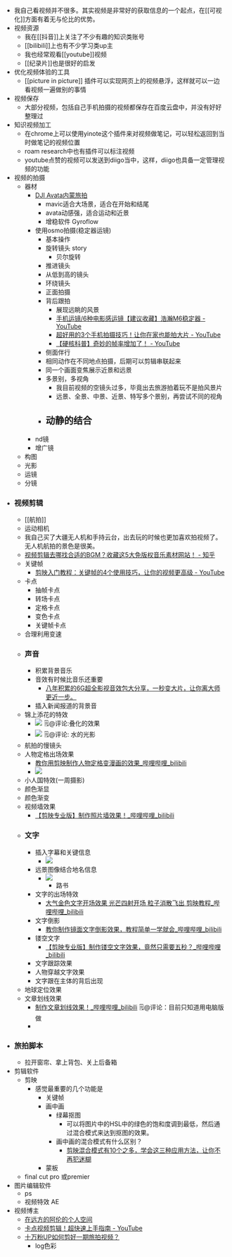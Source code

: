 - 我自己看视频并不很多。其实视频是非常好的获取信息的一个起点，在[[可视化]]方面有着无与伦比的优势。
- 视频资源
    - 我在[[抖音]]上关注了不少有趣的知识类账号
    - [[bilibili]]上也有不少学习类up主
    - 我也经常观看[[youtube]]视频
    - [[纪录片]]也是很好的启发
- 优化视频体验的工具
    - [[picture in picture]] 插件可以实现网页上的视频悬浮，这样就可以一边看视频一遍做别的事情
- 视频保存
    - 大部分视频，包括自己手机拍摄的视频都保存在百度云盘中，并没有好好整理过
- 知识视频加工
    - 在chrome上可以使用yinote这个插件来对视频做笔记，可以轻松返回到当时做笔记的视频位置
    - roam research中也有插件可以标注视频
    - youtube点赞的视频可以发送到diigo当中，这样，diigo也具备一定管理视频的功能
- 视频的拍摄
    - 器材
        - [DJI Avata内蒙旅拍](https://www.bilibili.com/video/BV1sd4y1z7tL/?spm_id_from=333.999.0.0&vd_source=3d8ccab137cc879b5f9cbc14d68843ab)
            - mavic适合大场景，适合在开始和结尾
            - avata动感强，适合运动和近景
            - 增稳软件 Gyroflow
        - 使用osmo拍摄(稳定器运镜)
            - 基本操作
            - 旋转镜头  story
                - 贝尔旋转
            - 推进镜头
            - 从低到高的镜头
            - 环绕镜头
            - 正面拍摄
            - 背后跟拍
                - 展现远眺的风景
                - [手机运镜/6种电影感运镜【建议收藏】浩瀚M6稳定器 - YouTube](https://www.youtube.com/watch?v=u9UcNgZpETo)
                - [超好用的3个手机拍摄技巧！让你在家也能拍大片 - YouTube](https://www.youtube.com/watch?v=hqUpX5jAOcU)
                - [【硬核科普】奇妙的帧率增加了！ - YouTube](https://www.youtube.com/watch?v=-5c0o2H-k7A)
            - 侧面伴行
            - 相同动作在不同地点拍摄，后期可以剪辑串联起来
            - 同一个画面变焦展示近景和远景
            - 多景别，多视角
                - 我目前视频的空镜头过多，毕竟出去旅游拍着玩不是拍风景片
                - 远景、全景、中景、近景、特写多个景别，再尝试不同的视角
            - 动静的结合
                - 
        - nd镜
        - 增广镜
    - 构图
    - 光影
    - 运镜
    - 分镜
- ### 视频剪辑
    - [[航拍]]
    - 运动相机
    - 我自己买了大疆无人机和手持云台，出去玩的时候也更加喜欢拍视频了。无人机航拍的景色是很美。
    - [视频剪辑去哪找合适的BGM？收藏这5大免版权音乐素材网站！ - 知乎](https://zhuanlan.zhihu.com/p/36736940)
    - 关键帧
        - [剪映入门教程：关键帧的4个使用技巧，让你的视频更高级 - YouTube](https://www.youtube.com/watch?v=Dtx2h9ALyR8)
    - 卡点
        - 抽帧卡点
        - 转场卡点
        - 定格卡点
        - 变色卡点
        - 关键帧卡点
    - 合理利用变速
    - ### 声音
        - 积累背景音乐
        - 音效有时候比音乐还重要
            - [八年积累的6G超全影视音效包大分享，一秒变大片，让你离大师更近一步。 ](https://www.bilibili.com/video/BV1n24y1K7T1/?spm_id_from=333.1007.tianma.4-1-11.click&vd_source=3d8ccab137cc879b5f9cbc14d68843ab)
        - 插入新闻报道的背景音
    - 锦上添花的特效
        - ![](https://firebasestorage.googleapis.com/v0/b/firescript-577a2.appspot.com/o/imgs%2Fapp%2Fxinyiheng%2FmmIZvqY4_y.png?alt=media&token=88a09276-aea9-4b82-b89b-d9d1545be662)
🗒@评论:叠化的效果
        - ![](https://firebasestorage.googleapis.com/v0/b/firescript-577a2.appspot.com/o/imgs%2Fapp%2Fxinyiheng%2Foc6T8N4qaP.png?alt=media&token=a07438e9-29db-4735-9f54-f5578654694b) 
🗒@评论: 水的光影
    - 航拍的慢镜头
    - 人物定格出场效果
        - [教你用剪映制作人物定格变漫画的效果_哔哩哔哩_bilibili](https://www.bilibili.com/video/BV1WP4y1u75q/?spm_id_from=333.337.search-card.all.click&vd_source=3d8ccab137cc879b5f9cbc14d68843ab)
        - ![](https://firebasestorage.googleapis.com/v0/b/firescript-577a2.appspot.com/o/imgs%2Fapp%2Fxinyiheng%2FxxEYZ519hT.png?alt=media&token=e7fc49ba-56bc-429f-a590-485cccc9cafd)
    - 小人国特效(一周摄影)
    - 颜色渐显
    - 颜色渐变
    - 视频墙效果
        - [【剪映专业版】制作照片墙效果！_哔哩哔哩_bilibili](https://www.bilibili.com/video/BV12a411z7MX/?p=13&spm_id_from=pageDriver&vd_source=3d8ccab137cc879b5f9cbc14d68843ab)
    - ### 文字
        - 插入字幕和关键信息
            - ![](https://firebasestorage.googleapis.com/v0/b/firescript-577a2.appspot.com/o/imgs%2Fapp%2Fxinyiheng%2FoxXLl94_ZM.png?alt=media&token=b5cea429-cbce-4329-9f05-87c5418cc972)
        - 远景图像结合地名信息
            - ![](https://firebasestorage.googleapis.com/v0/b/firescript-577a2.appspot.com/o/imgs%2Fapp%2Fxinyiheng%2FkxdWvrv4X3.png?alt=media&token=0d335207-fa42-4a4b-99f3-303ba4dca488)
                - 路书
        - 文字的出场特效
            - [大气金色文字开场效果 光芒四射开场 粒子消散飞出 剪映教程_哔哩哔哩_bilibili](https://www.bilibili.com/video/BV1Xr4y1k74r/?spm_id_from=333.337.search-card.all.click&vd_source=3d8ccab137cc879b5f9cbc14d68843ab)
        - 文字倒影
            - [教你制作镜面文字倒影效果，教程简单一学就会_哔哩哔哩_bilibili](https://www.bilibili.com/video/BV1YG411E7UE/?spm_id_from=333.337.search-card.all.click&vd_source=3d8ccab137cc879b5f9cbc14d68843ab)
        - 镂空文字
            - [【剪映专业版】制作镂空文字效果，竟然只需要五秒？_哔哩哔哩_bilibili](https://www.bilibili.com/video/BV1WL41177NF/?spm_id_from=pageDriver&vd_source=3d8ccab137cc879b5f9cbc14d68843ab)
        - 文字跟踪效果
        - 人物穿越文字效果
        - 文字跟在主体的背后出现
    - 地球定位效果
    - 文章划线效果
        - [制作文章划线效果！_哔哩哔哩_bilibili](https://www.bilibili.com/video/BV1cP411X7JD/?spm_id_from=333.788&vd_source=3d8ccab137cc879b5f9cbc14d68843ab) 🗒@评论：目前只知道用电脑版做
        - 
- ### 旅拍脚本
    - 拉开窗帘、拿上背包、关上后备箱
- 剪辑软件
    - 剪映
        - 感觉最重要的几个功能是
            - 关键帧
            - 画中画
                - 绿幕抠图
                    - 可以将图片中的HSL中的绿色的饱和度调到最低，然后通过混合模式来达到抠图的效果。
                - 画中画的混合模式有什么区别？
                    - [剪映混合模式有10个之多，学会这三种应用方法，让你不再犯迷糊](https://www.douyin.com/video/7176568470962851105)
            - 蒙板
    - final cut pro 或premier
- 图片编辑软件
    - ps
    - 视频特效 AE
- 视频博主
    - [在远方的阿伦的个人空间](https://space.bilibili.com/270359901?spm_id_from=333.337.search-card.all.click)
    - [卡点视频剪辑！超快速上手指南 - YouTube](https://www.youtube.com/watch?v=B_FGS9Udqhg)
    - [十万粉UP如何剪好一期旅拍视频？](https://www.bilibili.com/video/BV1hs4y1T7u1/?spm_id_from=333.1007.tianma.1-3-3.click&vd_source=3d8ccab137cc879b5f9cbc14d68843ab)
        - log色彩
